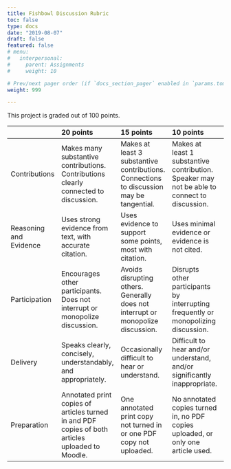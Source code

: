 ```yaml
---
title: Fishbowl Discussion Rubric
toc: false
type: docs
date: "2019-08-07"
draft: false
featured: false
# menu:
#   interpersonal:
#     parent: Assignments
#     weight: 10

# Prev/next pager order (if `docs_section_pager` enabled in `params.toml`)
weight: 999

---
```


This project is graded out of 100 points.

|                        | 20 points                                                                                        | 15 points                                                                                | 10 points                                                                                    | 5 points
|:-----------------------|:-----------------------|:-----------------------|:-----------------------|:-----------------------|
| Contributions          | Makes many substantive contributions. Contributions clearly connected to discussion.             | Makes at least 3 substantive contributions. Connections to discussion may be tangential. | Makes at least 1 substantive contribution. Speaker may not be able to connect to discussion. | No contributions are made.
| Reasoning and Evidence | Uses strong evidence from text, with accurate citation.                                          | Uses evidence to support some points, most with citation.                                | Uses minimal evidence or evidence is not cited.                                              | No evidence is presented.
| Participation          | Encourages other participants. Does not interrupt or monopolize discussion.                      | Avoids disrupting others. Generally does not interrupt or monopolize discussion.         | Disrupts other participants by interrupting frequently or monopolizing discussion.           | Does not participate.
| Delivery               | Speaks clearly, concisely, understandably, and appropriately.                                    | Occasionally difficult to hear or understand.                                            | Difficult to hear and/or understand, and/or significantly inappropriate.                     | Does not speak.
| Preparation            | Annotated print copies of articles turned in and PDF copies of both articles uploaded to Moodle. | One annotated print copy not turned in or one PDF copy not uploaded.                     | No annotated copies turned in, no PDF copies uploaded, or only one article used.             | None of these complete at beginning of discussion period.


